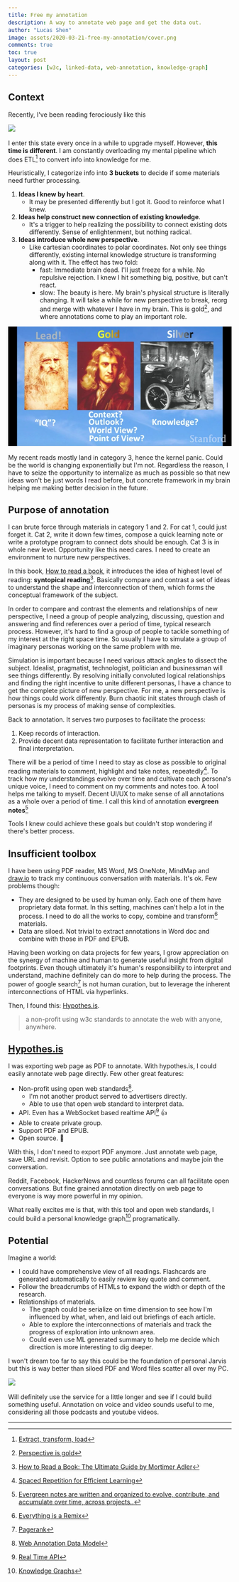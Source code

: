 ```yaml
---
title: Free my annotation
description: A way to annotate web page and get the data out.
author: "Lucas Shen"
image: assets/2020-03-21-free-my-annotation/cover.png
comments: true
toc: true
layout: post
categories: [w3c, linked-data, web-annotation, knowledge-graph]
---
```


## Context

Recently, I've been reading ferociously like this

![](https://media.giphy.com/media/4K55PfPOhIrIY/giphy.gif)

I enter this state every once in a while to upgrade myself. However, **this time is different**. I am constantly overloading my mental pipeline which does ETL[^1] to convert info into knowledge for me.

Heuristically, I categorize info into **3 buckets** to decide if some materials need further processing.

1. **Ideas I knew by heart**.
   - It may be presented differently but I got it. Good to reinforce what I knew.
2. **Ideas help construct new connection of existing knowledge**.
   - It's a trigger to help realizing the possibility to connect existing dots differently. Sense of enlightenment, but nothing radical.
3. **Ideas introduce whole new perspective**.
   - Like cartesian coordinates to polar coordinates. Not only see things differently, existing internal knowledge structure is transforming along with it. The effect has two fold:
     - fast: Immediate brain dead. I'll just freeze for a while. No repulsive rejection. I knew I hit something big, positive, but can't react.
     - slow: The beauty is here. My brain's physical structure is literally changing. It will take a while for new perspective to break, reorg and merge with whatever I have in my brain. This is gold[^2], and where annotations come to play an important role.

![](/assets/2020-03-21-free-my-annotation/iq.png)

My recent reads mostly land in category 3, hence the kernel panic. Could be the world is changing exponentially but I'm not. Regardless the reason, I have to seize the opportunity to internalize as much as possible so that new ideas won't be just words I read before, but concrete framework in my brain helping me making better decision in the future.

## Purpose of annotation

I can brute force through materials in category 1 and 2. For cat 1, could just forget it. Cat 2, write it down few times, compose a quick learning note or write a prototype program to connect dots should be enough. Cat 3 is in whole new level. Opportunity like this need cares. I need to create an environment to nurture new perspectives.

In this book, [How to read a book](https://www.amazon.com/How-Read-Book-Classic-Intelligent/dp/0671212095), it introduces the idea of highest level of reading: **syntopical reading**[^9]. Basically compare and contrast a set of ideas to understand the shape and interconnection of them, which forms the conceptual framework of the subject.

In order to compare and contrast the elements and relationships of new perspective, I need a group of people analyzing, discussing, question and answering and find references over a period of time, typical research process. However, it's hard to find a group of people to tackle something of my interest at the right space time. So usually I have to simulate a group of imaginary personas working on the same problem with me.

Simulation is important because I need various attack angles to dissect the subject. Idealist, pragmatist, technologist, politician and businessman will see things differently. By resolving initially convoluted logical relationships and finding the right incentive to unite different personas, I have a chance to get the complete picture of new perspective. For me, a new perspective is how things could work differently. Burn chaotic init states through clash of personas is my process of making sense of complexities.

Back to annotation. It serves two purposes to facilitate the process:

1. Keep records of interaction.
2. Provide decent data representation to facilitate further interaction and final interpretation.

There will be a period of time I need to stay as close as possible to original reading materials to comment, highlight and take notes, repeatedly[^10]. To track how my understandings evolve over time and cultivate each persona's unique voice, I need to comment on my comments and notes too. A tool helps me talking to myself. Decent UI/UX to make sense of all annotations as a whole over a period of time. I call this kind of annotation **evergreen notes**[^3]

Tools I knew could achieve these goals but couldn't stop wondering if there's better process.

## Insufficient toolbox

I have been using PDF reader, MS Word, MS OneNote, MindMap and [draw.io](draw.io) to track my continuous conversation with materials. It's ok. Few problems though:

- They are designed to be used by human only. Each one of them have proprietary data format. In this setting, machines can't help a lot in the process. I need to do all the works to copy, combine and transform[^4] materials.
- Data are siloed. Not trivial to extract annotations in Word doc and combine with those in PDF and EPUB.

Having been working on data projects for few years, I grow appreciation on the synergy of machine and human to generate useful insight from digital footprints. Even though ultimately it's human's responsibility to interpret and understand, machine definitely can do more to help during the process. The power of google search[^5] is not human curation, but to leverage the inherent interconnections of HTML via hyperlinks.

Then, I found this: [Hypothes.is](https://web.hypothes.is/).

> a non-profit using w3c standards to annotate the web with anyone, anywhere.

## [Hypothes.is](https://web.hypothes.is/)

I was exporting web page as PDF to annotate. With hypothes.is, I could easily annotate web page directly. Few other great features:

- Non-profit using open web standards[^6].
  - I'm not another product served to advertisers directly.
  - Able to use that open web standard to interpret data.
- API. Even has a WebSocket based realtime API[^7] 👍
- Able to create private group.
- Support PDF and EPUB.
- Open source. 🤩

With this, I don't need to export PDF anymore. Just annotate web page, save URL and revisit. Option to see public annotations and maybe join the conversation.

Reddit, Facebook, HackerNews and countless forums can all facilitate open conversations. But fine grained annotation directly on web page to everyone is way more powerful in my opinion.

What really excites me is that, with this tool and open web standards, I could build a personal knowledge graph[^8] programatically.

## Potential

Imagine a world:

- I could have comprehensive view of all readings. Flashcards are generated automatically to easily review key quote and comment.
- Follow the breadcrumbs of HTMLs to expand the width or depth of the research.
- Relationships of materials.
  - The graph could be serialize on time dimension to see how I'm influenced by what, when, and laid out briefings of each article.
  - Able to explore the interconnections of materials and track the progress of exploration into unknown area.
  - Could even use ML generated summary to help me decide which direction is more interesting to dig deeper.

I won't dream too far to say this could be the foundation of personal Jarvis but this is way better than siloed PDF and Word files scatter all over my PC.

![](https://media.giphy.com/media/K0gPNKBiSYjG8/giphy.gif)

Will definitely use the service for a little longer and see if I could build something useful. Annotation on voice and video sounds useful to me, considering all those podcasts and youtube videos.

---

[^1]: [Extract, transform, load](https://en.wikipedia.org/wiki/Extract,_transform,_load)
[^2]: [Perspective is gold](https://youtu.be/1e8VZlPBx_0?t=94)
[^3]: [Evergreen notes are written and organized to evolve, contribute, and accumulate over time, across projects..](https://notes.andymatuschak.org/My_morning_writing_practice?stackedNotes=Evergreen_notes)
[^4]: [Everything is a Remix](https://vimeo.com/139094998)
[^5]: [Pagerank](https://en.wikipedia.org/wiki/PageRank)
[^6]: [Web Annotation Data Model](https://www.w3.org/TR/annotation-model/)
[^7]: [Real Time API](https://h.readthedocs.io/en/latest/api/realtime/)
[^8]: [Knowledge Graphs](https://arxiv.org/abs/2003.02320)
[^9]: [How to Read a Book: The Ultimate Guide by Mortimer Adler](https://fs.blog/how-to-read-a-book/)
[^10]: [Spaced Repetition for Efficient Learning](https://www.gwern.net/Spaced-repetition)
